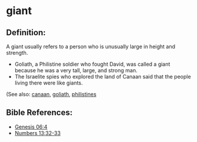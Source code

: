 # giant #

## Definition: ##

A giant usually refers to a person who is unusually large in height and strength.

* Goliath, a Philistine soldier who fought David, was called a giant because he was a very tall, large, and strong man.
* The Israelite spies who explored the land of Canaan said that the people living there were like giants.

(See also: [canaan](../other/canaan.md), [goliath](../other/goliath.md), [philistines](../other/philistines.md)

## Bible References: ##

* [Genesis 06:4](https://door43.org/en/bible/notes/gen/06/04)
* [Numbers 13:32-33](https://door43.org/en/bible/notes/num/13/32)
